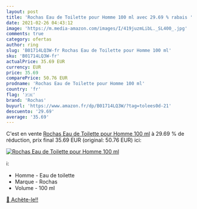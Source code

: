 ```yaml
---
layout: post
title: 'Rochas Eau de Toilette pour Homme 100 ml avec 29.69 % rabais '
date: 2021-02-26 04:43:12
image: 'https://m.media-amazon.com/images/I/419juzmLibL._SL400_.jpg'
comments: true
category: ofertas
author: ring
slug: 'B01714LQ3W-fr Rochas Eau de Toilette pour Homme 100 ml'
sku: 'B01714LQ3W-fr'
actualPrice: 35.69 EUR
currency: EUR
price: 35.69
comparePrice: 50.76 EUR
prodname: 'Rochas Eau de Toilette pour Homme 100 ml'
country: 'fr'
flag: '🇫🇷'
brand: 'Rochas'
buyurl: 'https://www.amazon.fr/dp/B01714LQ3W/?tag=tolees0d-21'
descuento: '29.69'
average: '35.69'
---
```


C'est en vente [Rochas Eau de Toilette pour Homme 100 ml](https://www.amazon.fr/dp/B01714LQ3W/?tag=tolees0d-21)  à  29.69 % de réduction, prix final  35.69 EUR (original: 50.76 EUR) ici:

[![Rochas Eau de Toilette pour Homme 100 ml](https://m.media-amazon.com/images/I/419juzmLibL._SL400_.jpg)](https://www.amazon.fr/dp/B01714LQ3W/?tag=tolees0d-21)

ℹ️:

- Homme - Eau de toilette
- Marque - Rochas
- Volume - 100 ml

[🛒 Achète-le!!](https://www.amazon.fr/dp/B01714LQ3W/?tag=tolees0d-21)
